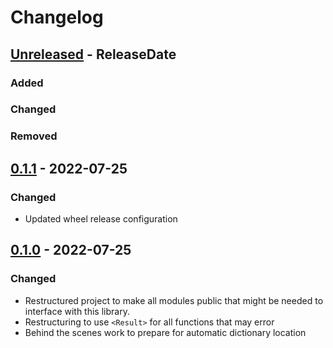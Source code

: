 # Changelog

<!-- next-header -->

## [Unreleased] - ReleaseDate

### Added

### Changed

### Removed



## [0.1.1] - 2022-07-25

### Changed

- Updated wheel release configuration



## [0.1.0] - 2022-07-25

### Changed

- Restructured project to make all modules public that might be needed to
  interface with this library.
- Restructuring to use `<Result>` for all functions that may error
- Behind the scenes work to prepare for automatic dictionary location

<!-- next-url -->
[Unreleased]: https://github.com/pluots/stringmetrics/compare/v0.1.1...HEAD
[0.1.1]: https://github.com/pluots/stringmetrics/compare/v0.1.0...v0.1.1
[0.1.0]: https://github.com/pluots/zspell/compare/v0.0.1...v0.1.0
